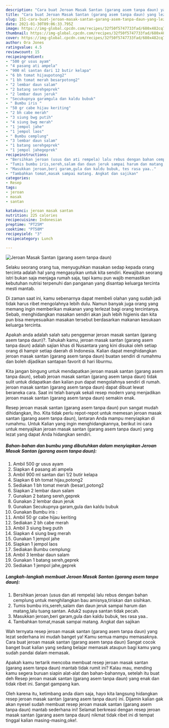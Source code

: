 ```yaml
---
description: "Cara buat Jeroan Masak Santan (garang asem tanpa daun) yang lezat Untuk Jualan"
title: "Cara buat Jeroan Masak Santan (garang asem tanpa daun) yang lezat Untuk Jualan"
slug: 151-cara-buat-jeroan-masak-santan-garang-asem-tanpa-daun-yang-lezat-untuk-jualan
date: 2021-01-30T09:06:33.795Z
image: https://img-global.cpcdn.com/recipes/32f50f5747733fad/680x482cq70/jeroan-masak-santan-garang-asem-tanpa-daun-foto-resep-utama.jpg
thumbnail: https://img-global.cpcdn.com/recipes/32f50f5747733fad/680x482cq70/jeroan-masak-santan-garang-asem-tanpa-daun-foto-resep-utama.jpg
cover: https://img-global.cpcdn.com/recipes/32f50f5747733fad/680x482cq70/jeroan-masak-santan-garang-asem-tanpa-daun-foto-resep-utama.jpg
author: Ora Jones
ratingvalue: 4.5
reviewcount: 15
recipeingredient:
- "500 gr usus ayam"
- "4 pasang ati ampela"
- "900 ml santan dari 12 butir kelapa"
- "6 bh tomat hijaupotong2"
- "1 bh tomat merah besarpotong2"
- "2 lembar daun salam"
- "2 batang serehgeprek"
- "2 lembar daun jeruk"
- "Secukupnya garamgula dan kaldu bubuk"
- " Bumbu iris "
- "50 gr cabe hijau keriting"
- "2 bh cabe merah"
- "3 siung bwg putih"
- "4 siung bwg merah"
- "1 jempol jahe"
- "1 jempol laos"
- " Bumbu cemplung"
- "3 lembar daun salam"
- "1 batang serehgeprek"
- "1 jempol jahegeprek"
recipeinstructions:
- "Bersihkan jeroan (usus dan ati rempela) lalu rebus dengan bahan cemplung untuk menghilangkan bau amisnya,tiriskan dan sisihkan."
- "Tumis bumbu iris,sereh,salam dan daun jeruk sampai harum dan matang,lalu tuang santan. Aduk2 supaya santan tidak pecah."
- "Masukkan jeroan,beri garam,gula dan kaldu bubuk, tes rasa yaa.."
- "Tambahkan tomat,masak sampai matang. Angkat dan sajikan"
categories:
- Resep
tags:
- jeroan
- masak
- santan

katakunci: jeroan masak santan 
nutrition: 225 calories
recipecuisine: Indonesian
preptime: "PT25M"
cooktime: "PT58M"
recipeyield: "3"
recipecategory: Lunch

---
```



![Jeroan Masak Santan (garang asem tanpa daun)](https://img-global.cpcdn.com/recipes/32f50f5747733fad/680x482cq70/jeroan-masak-santan-garang-asem-tanpa-daun-foto-resep-utama.jpg)

Selaku seorang orang tua, menyuguhkan masakan sedap kepada orang tercinta adalah hal yang mengasyikan untuk kita sendiri. Kewajiban seorang istri bukan saja menjaga rumah saja, tapi kamu pun wajib memastikan kebutuhan nutrisi terpenuhi dan panganan yang disantap keluarga tercinta mesti mantab.

Di zaman  saat ini, kamu sebenarnya dapat membeli olahan yang sudah jadi tidak harus ribet mengolahnya lebih dulu. Namun banyak juga orang yang memang ingin memberikan makanan yang terlezat bagi orang tercintanya. Sebab, menghidangkan masakan sendiri akan jauh lebih higienis dan kita pun bisa menyesuaikan masakan tersebut berdasarkan makanan kesukaan keluarga tercinta. 



Apakah anda adalah salah satu penggemar jeroan masak santan (garang asem tanpa daun)?. Tahukah kamu, jeroan masak santan (garang asem tanpa daun) adalah sajian khas di Nusantara yang kini disukai oleh setiap orang di hampir setiap daerah di Indonesia. Kalian dapat menghidangkan jeroan masak santan (garang asem tanpa daun) buatan sendiri di rumahmu dan boleh dijadikan santapan favorit di hari liburmu.

Kita jangan bingung untuk mendapatkan jeroan masak santan (garang asem tanpa daun), sebab jeroan masak santan (garang asem tanpa daun) tidak sulit untuk didapatkan dan kalian pun dapat mengolahnya sendiri di rumah. jeroan masak santan (garang asem tanpa daun) dapat dibuat lewat beraneka cara. Saat ini telah banyak sekali resep modern yang menjadikan jeroan masak santan (garang asem tanpa daun) semakin enak.

Resep jeroan masak santan (garang asem tanpa daun) pun sangat mudah dihidangkan, lho. Kita tidak perlu repot-repot untuk memesan jeroan masak santan (garang asem tanpa daun), lantaran Anda mampu menyiapkan di rumahmu. Untuk Kalian yang ingin menghidangkannya, berikut ini cara untuk menyajikan jeroan masak santan (garang asem tanpa daun) yang lezat yang dapat Anda hidangkan sendiri.

<!--inarticleads1-->

##### Bahan-bahan dan bumbu yang dibutuhkan dalam menyiapkan Jeroan Masak Santan (garang asem tanpa daun):

1. Ambil 500 gr usus ayam
1. Siapkan 4 pasang ati ampela
1. Ambil 900 ml santan dari 1/2 butir kelapa
1. Siapkan 6 bh tomat hijau,potong2
1. Sediakan 1 bh tomat merah (besar),potong2
1. Siapkan 2 lembar daun salam
1. Gunakan 2 batang sereh,geprek
1. Gunakan 2 lembar daun jeruk
1. Gunakan Secukupnya garam,gula dan kaldu bubuk
1. Gunakan  Bumbu iris :
1. Ambil 50 gr cabe hijau keriting
1. Sediakan 2 bh cabe merah
1. Ambil 3 siung bwg putih
1. Siapkan 4 siung bwg merah
1. Gunakan 1 jempol jahe
1. Siapkan 1 jempol laos
1. Sediakan  Bumbu cemplung:
1. Ambil 3 lembar daun salam
1. Gunakan 1 batang sereh,geprek
1. Sediakan 1 jempol jahe,geprek




<!--inarticleads2-->

##### Langkah-langkah membuat Jeroan Masak Santan (garang asem tanpa daun):

1. Bersihkan jeroan (usus dan ati rempela) lalu rebus dengan bahan cemplung untuk menghilangkan bau amisnya,tiriskan dan sisihkan.
1. Tumis bumbu iris,sereh,salam dan daun jeruk sampai harum dan matang,lalu tuang santan. Aduk2 supaya santan tidak pecah.
1. Masukkan jeroan,beri garam,gula dan kaldu bubuk, tes rasa yaa..
1. Tambahkan tomat,masak sampai matang. Angkat dan sajikan




Wah ternyata resep jeroan masak santan (garang asem tanpa daun) yang lezat sederhana ini mudah banget ya! Kamu semua mampu memasaknya. Cara buat jeroan masak santan (garang asem tanpa daun) Sangat cocok banget buat kalian yang sedang belajar memasak ataupun bagi kamu yang sudah pandai dalam memasak.

Apakah kamu tertarik mencoba membuat resep jeroan masak santan (garang asem tanpa daun) mantab tidak rumit ini? Kalau mau, mending kamu segera buruan siapin alat-alat dan bahan-bahannya, setelah itu buat deh Resep jeroan masak santan (garang asem tanpa daun) yang enak dan tidak ribet ini. Sangat gampang kan. 

Oleh karena itu, ketimbang anda diam saja, hayo kita langsung hidangkan resep jeroan masak santan (garang asem tanpa daun) ini. Dijamin kalian gak akan nyesel sudah membuat resep jeroan masak santan (garang asem tanpa daun) mantab sederhana ini! Selamat berkreasi dengan resep jeroan masak santan (garang asem tanpa daun) nikmat tidak ribet ini di tempat tinggal kalian masing-masing,oke!.


